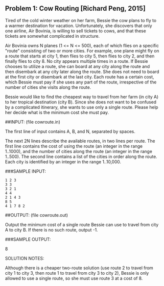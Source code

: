 ## Problem 1: Cow Routing [Richard Peng, 2015]

Tired of the cold winter weather on her farm, Bessie the cow plans to
fly to a warmer destination for vacation.  Unfortunately, she
discovers that only one airline, Air Bovinia, is willing to sell
tickets to cows, and that these tickets are somewhat complicated in
structure.

Air Bovinia owns N planes (1 <= N <= 500), each of which flies on a
specific "route" consisting of two or more cities.  For example, one
plane might fly on a route that starts at city 1, then flies to city
5, then flies to city 2, and then finally flies to city 8.  No city
appears multiple times in a route.  If Bessie chooses to utilize a
route, she can board at any city along the route and then disembark at
any city later along the route.  She does not need to board at the
first city or disembark at the last city.  Each route has a certain
cost, which Bessie must pay if she uses any part of the route,
irrespective of the number of cities she visits along the route.

Bessie would like to find the cheapest way to travel from her farm
(in city A) to her tropical destination (city B). Since she does not
want to be confused by a complicated itinerary, she wants to use only
a single route.  Please help her decide what is the minimum cost she
must pay.

##INPUT: (file cowroute.in)

The first line of input contains A, B, and N, separated by spaces.  

The next 2N lines describe the available routes, in two lines per
route. The first line contains the cost of using the route (an integer
in the range 1..1000), and the number of cities along the route (an
integer in the range 1..500).  The second line contains a list of the
cities in order along the route.  Each city is identified by an
integer in the range 1..10,000.

###SAMPLE INPUT:
```
1 2 3
3 3
3 2 1
4 4
2 1 4 3
8 5
4 1 7 8 2
```

##OUTPUT: (file cowroute.out)

Output the minimum cost of a single route Bessie can use to travel
from city A to city B.  If there is no such route, output -1.

###SAMPLE OUTPUT:

8

SOLUTION NOTES:

Although there is a cheaper two-route solution (use route 2 to travel
from city 1 to city 3, then route 1 to travel from city 3 to city 2),
Bessie is only allowed to use a single route, so she must use route 3
at a cost of 8.